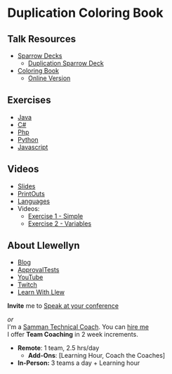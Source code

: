 # Duplication Coloring Book
## Talk Resources
* [Sparrow Decks](http://llewellynfalco.blogspot.com/p/sparrow-decks.html)
  * [Duplication Sparrow Deck](https://drive.google.com/file/d/0B5pFqRaidolKeHhuZmRFYXVoRXM/view)
* [Coloring Book](https://github.com/LearnWithLlew/DuplicationColoringBook) 
  * [Online Version](https://github.com/LearnWithLlew/DuplicationColoringBook/tree/master/OnlineVersion/ColoringBook)

## Exercises
* [Java](https://github.com/LearnWithLlew/DuplicationKata.java)  
* [C#](https://github.com/LearnWithLlew/DuplicationKata.Net)  
* [Php](https://github.com/LearnWithLlew/DuplicationKata.php)  
* [Python](https://github.com/LearnWithLlew/DuplicationKata.Python)  
* [Javascript](https://github.com/LearnWithLlew/DuplicationKata.js)

## Videos

* [Slides](https://github.com/LearnWithLlew/DuplicationColoringBook/Talks/blob/master/DuplicationColoringBook.pptx)
* [PrintOuts](https://github.com/LearnWithLlew/DuplicationColoringBook/raw/master/Workshop_Printouts_Complete.pdf)
* [Languages](https://github.com/LearnWithLlew/DuplicationColoringBook#code-exercises)
* Videos:
    * [Exercise 1 - Simple ](https://www.youtube.com/watch?v=zAqv7jyd6nw&list=PLb4ON7iRsxZPj-xXfFLPCkQknE9rIMK1q)
    * [Exercise 2 - Variables](https://www.youtube.com/watch?v=Fw-knDwOZTU)


## About Llewellyn<!-- include: llewellyn.md -->

* [Blog](https://llewellynfalco.blogspot.com/)
* [ApprovalTests](https://github.com/approvals/)
* [YouTube](https://www.youtube.com/user/isidoreus/videos)
* [Twitch](https://www.twitch.tv/llewellynfalco)
* [Learn With Llew](https://github.com/LearnWithLlew)

**Invite** me to [Speak at your conference](Speaking_at_conferences.md)

*or*  
I'm a [Samman Technical Coach](https://sammancoaching.org/). You can [hire me](http://llewellynfalco.blogspot.com/p/hire-me.html)  
I offer **Team Coaching** in 2 week increments.
* **Remote**: 1 team, 2.5 hrs/day  
    * **Add-Ons**: [Learning Hour, Coach the Coaches]
* **In-Person:**  3 teams a day + Learning hour

<!-- endInclude -->


